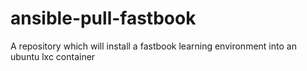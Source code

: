 # ansible-pull-fastbook
A repository which will install a fastbook learning environment into an ubuntu lxc container
